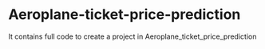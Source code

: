 # Aeroplane-ticket-price-prediction
It contains full code to create a project in Aeroplane_ticket_price_prediction

